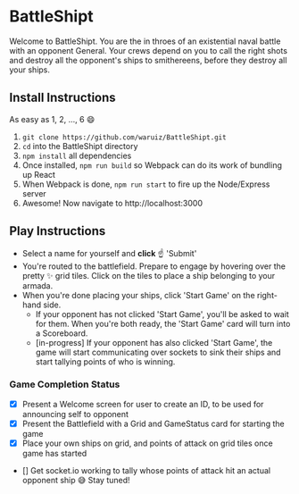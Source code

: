 # BattleShipt
Welcome to BattleShipt. You are the in throes of an existential naval battle with an opponent General. Your crews depend on you to call the right shots and destroy all the opponent's ships to smithereens, before they destroy all your ships.

## Install Instructions
As easy as 1, 2, ..., 6 :smile:
1. ```git clone https://github.com/waruiz/BattleShipt.git```
2. ```cd``` into the BattleShipt directory
3. ```npm install``` all dependencies
4. Once installed, ```npm run build``` so Webpack can do its work of bundling up React
5. When Webpack is done, ```npm run start``` to fire up the Node/Express server
6. Awesome! Now navigate to http://localhost:3000

## Play Instructions
* Select a name for yourself and **click** :point_up: 'Submit'
* You're routed to the battlefield. Prepare to engage by hovering over the pretty :sparkles: grid tiles. Click on the tiles to place a ship belonging to your armada.
* When you're done placing your ships, click 'Start Game' on the right-hand side.
  * If your opponent has not clicked 'Start Game', you'll be asked to wait for them. When you're both ready, the 'Start Game' card will turn into a Scoreboard.
  * [in-progress] If your opponent has also clicked 'Start Game', the game will start communicating over sockets to sink their ships and start tallying points of who is winning.

### Game Completion Status
- [x] Present a Welcome screen for user to create an ID, to be used for announcing self to opponent
- [x] Present the Battlefield with a Grid and GameStatus card for starting the game
- [x] Place your own ships on grid, and points of attack on grid tiles once game has started
- [] Get socket.io working to tally whose points of attack hit an actual opponent ship :sweat_smile: Stay tuned!